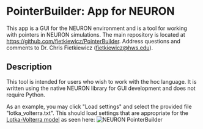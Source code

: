 # PointerBuilder: App for NEURON
This app is a GUI for the NEURON environment and is a tool for working with pointers in NEURON simulations. The main repository is located at https://github.com/fietkiewicz/PointerBuilder. Address questions and comments to Dr. Chris Fietkiewicz (fietkiewicz@hws.edu).

## Description
This tool is intended for users who wish to work with the hoc language. It is written using the native NEURON library for GUI development and does not require Python.

As an example, you may click "Load settings" and select the provided file "lotka_volterra.txt". This should load settings that are appropriate for the [Lotka-Volterra model](https://github.com/fietkiewicz/PointerBuilder/tree/main/Models/1-LotkaVolterra/Neuron) as seen here:
![NEURON PointerBuilder](Example1.jpg)
